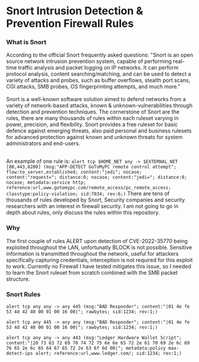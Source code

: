 # Snort Intrusion Detection & Prevention Firewall Rules



<h3>What is Snort</h3>
According to the official Snort frequently asked questions:
"Snort is an open source network intrusion prevention system, capable of performing real-time traffic analysis and packet logging on IP networks. It can perform protocol analysis, content searching/matching, and can be used to detect a variety of attacks and probes, such as buffer overflows, stealth port scans, CGI attacks, SMB probes, OS fingerprinting attempts, and much more."
­<br>
<br>
Snort is a well-known software solution aimed to defend networks from a variety of network-based attacks, known & unknown-vulnerabilities through detection and prevention techniques.
The cornerstone of Snort are the rules, there are many thousands of rules within each ruleset varying in power, precision, and flexibility. Snort provides a free ruleset for basic defence against emerging threats, also paid personal and business rulesets for advanced protection against known and unknown threats for system administrators and end-users.
<br>
<br>

An example of one rule is:
`alert tcp $HOME_NET any -> $EXTERNAL_NET [80,443,8200] (msg:"APP-DETECT GoToMyPC remote control attempt"; flow:to_server,established; content:"jedi"; nocase; content:"request="; distance:0; nocase; content:"jedi="; distance:0; nocase; metadata:service http; reference:url,www.gotomypc.com/remote_access/pc_remote_access; classtype:policy-violation; sid:7034; rev:6;)`
There are tens of thousands of rules developed by Snort, Security companies and security researchers with an interest in firewall security. I am not going to go in depth about rules, only discuss the rules within this repository.

<h3>Why</h3>
The first couple of rules ALERT upon detection of CVE-2022-35770 being exploited throughout the LAN, unfortunatly BLOCK is not possible.
Sensitive information is transmitted throughout the network, useful for attackers specifically capturing credentials, interception is not required for this exploit to work. Currently no Firewall I have tested mitigates this issue, so I needed to learn the Snort ruleset from scratch combined with the SMB packet structure.


<h3>Snort Rules</h3>

`alert tcp any any -> any 445 (msg:"BAD Responder"; content:"|01 4e fe 53 4d 42 40 00 01 00 16 00|"; rawbytes; sid:1234; rev:1;)`

`alert tcp any 445 -> any any (msg:"BAD Responder"; content:"|01 4e fe 53 4d 42 40 00 01 00 16 00|"; rawbytes; sid:1234; rev:1;)`

`alert tcp any any -> any 443 (msg:"Ledger Hardware Wallet Script"; content:"|20 73 63 72 69 70 74 72 75 6e 6e 65 72 2e 61 70 69 2e 6c 69 76 65 2e 6c 65 64 67 65 72 2e 63 6f 6d 00|"; metadata:policy max-detect-ips alert; reference:url,www.ledger.com/; sid:1234; rev:1;)`


